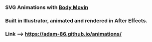 ### SVG Animations with [Body Movin]
[body movin]: https://github.com/bodymovin


### Built in Illustrator, animated and rendered in After Effects. 

### Link --> https://adam-86.github.io/animations/
